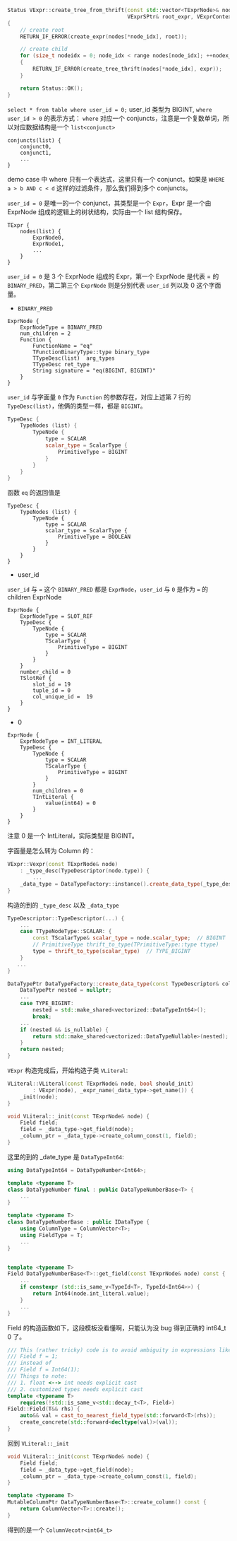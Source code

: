 ```cpp
Status VExpr::create_tree_from_thrift(const std::vector<TExprNode>& nodes, int* node_idx,
                                      VExprSPtr& root_expr, VExprContextSPtr& ctx)
{
    // create root
    RETURN_IF_ERROR(create_expr(nodes[*node_idx], root));

    // create child
    for (size_t nodeidx = 0; node_idx < range nodes[node_idx]; ++nodex_idx)
    {
        RETURN_IF_ERROR(create_tree_thrift(nodes[*node_idx], expr));
    }

    return Status::OK();
}
```
`select * from table where user_id = 0;` user_id 类型为 BIGINT, `where user_id > 0` 的表示方式：
`where` 对应一个 conjuncts，注意是一个复数单词，所以对应数据结构是一个 `list<conjunct>`
```thrift
conjuncts(list) {
    conjunct0,
    conjunct1,
    ...
}
```
demo case 中 where 只有一个表达式，这里只有一个 conjunct。如果是 `WHERE a > b AND c < d` 这样的过滤条件，那么我们得到多个 conjuncts。

`user_id = 0` 是唯一的一个 conjunct，其类型是一个 `Expr`，Expr 是一个由 ExprNode 组成的逻辑上的树状结构，实际由一个 list 结构保存。
```thrift
TExpr {
    nodes(list) {
        ExprNode0,
        ExprNode1,
        ...
    }
}
```
`user_id = 0` 是 3 个 ExprNode 组成的 Expr，第一个 ExprNode 是代表 = 的 `BINARY_PRED`，第二第三个 `ExprNode` 则是分别代表 `user_id` 列以及 0 这个字面量。

* `BINARY_PRED`

```thrift {.line-numbers}
ExprNode {
    ExprNodeType = BINARY_PRED
    num_children = 2
    Function {
        FunctionName = "eq"
        TFunctionBinaryType::type binary_type
        TTypeDesc(list)  arg_types
        TTypeDesc ret_type
        String signature = "eq(BIGINT, BIGINT)"
    }
}
```
`user_id` 与字面量 `0` 作为 `Function` 的参数存在，对应上述第 7 行的 `TypeDesc(list)`，他俩的类型一样，都是 `BIGINT`。
```cpp
TypeDesc {
    TypeNodes (list) {
        TypeNode {
            type = SCALAR
            scalar_type = ScalarType {
                PrimitiveType = BIGINT
            }
        }
    }
}
```
函数 `eq` 的返回值是
```
TypeDesc {
    TypeNodes (list) {
        TypeNode {
            type = SCALAR
            scalar_type = ScalarType {
                PrimitiveType = BOOLEAN
            }
        }
    }
}
```
* user_id

`user_id` 与 `=` 这个 `BINARY_PRED` 都是 `ExprNode`，`user_id` 与 `0` 是作为 `=` 的 children ExprNode
```thrift
ExprNode {
    ExprNodeType = SLOT_REF
    TypeDesc {
        TypeNode {
            type = SCALAR
            TScalarType {
                PrimitiveType = BIGINT
            }
        }
    }
    number_child = 0
    TSlotRef {
        slot_id = 19
        tuple_id = 0
        col_unique_id =  19
    }
}
```

* 0
```
ExprNode {
    ExprNodeType = INT_LITERAL
    TypeDesc {
        TypeNode {
            type = SCALAR
            TScalarType {
                PrimitiveType = BIGINT
            }
        }
        num_children = 0
        TIntLiteral {
            value(int64) = 0
        }
    }
}
```
注意 0 是一个 IntLiteral，实际类型是 BIGINT。

字面量是怎么转为 Column 的：
```cpp
VExpr::Vexpr(const TExprNode& node)
    : _type_desc(TypeDescriptor(node.type)) {
        ...
    _data_type = DataTypeFactory::instance().create_data_type(_type_desc, is_nullable);
}
```
构造的到的 `_type_desc` 以及 `_data_type`
```cpp
TypeDescriptor::TypeDescriptor(...) {
    ...
    case TTypeNodeType::SCALAR: {
        const TScalarType& scalar_type = node.scalar_type;  // BIGINT
        // PrimitiveType thrift_to_type(TPrimitiveType::type ttype)
        type = thrift_to_type(scalar_type)  // TYPE_BIGINT
    }
   ...
}

DataTypePtr DataTypeFactory::create_data_type(const TypeDescriptor& col_desc) {
    DataTypePtr nested = nullptr;
    ...
    case TYPE_BIGINT:
        nested = std::make_shared<vectorized::DataTypeInt64>();
        break;
    ...
    if (nested && is_nullable) {
        return std::make_shared<vectorized::DataTypeNullable>(nested);
    }
    return nested;
}
```
`VExpr` 构造完成后，开始构造子类 `VLiteral`:
```cpp
VLiteral::VLiteral(const TExprNode& node, bool should_init)
        : VExpr(node), _expr_name(_data_type->get_name()) {
    _init(node);
}

void VLiteral::_init(const TExprNode& node) {
    Field field;
    field = _data_type->get_field(node);
    _column_ptr = _data_type->create_column_const(1, field);
}
```
这里的到的 _date_type 是 `DataTypeInt64`:
```cpp
using DataTypeInt64 = DataTypeNumber<Int64>;

template <typename T>
class DataTypeNumber final : public DataTypeNumberBase<T> {
    ...
}

template <typename T>
class DataTypeNumberBase : public IDataType {
    using ColumnType = ColumnVector<T>;
    using FieldType = T;
    ...
}


template <typename T>
Field DataTypeNumberBase<T>::get_field(const TExprNode& node) const {
    ...
    if constexpr (std::is_same_v<TypeId<T>, TypeId<Int64>>) {
        return Int64(node.int_literal.value);
    }
    ...
}
```
Field 的构造函数如下，这段模板没看懂啊，只能认为没 bug 得到正确的 int64_t 0 了。
```cpp
/// This (rather tricky) code is to avoid ambiguity in expressions like
/// Field f = 1;
/// instead of
/// Field f = Int64(1);
/// Things to note:
/// 1. float <--> int needs explicit cast
/// 2. customized types needs explicit cast
template <typename T>
    requires(!std::is_same_v<std::decay_t<T>, Field>)
Field::Field(T&& rhs) {
    auto&& val = cast_to_nearest_field_type(std::forward<T>(rhs));
    create_concrete(std::forward<decltype(val)>(val));
}
```
回到 `VLiteral::_init`
```cpp
void VLiteral::_init(const TExprNode& node) {
    Field field;
    field = _data_type->get_field(node);
    _column_ptr = _data_type->create_column_const(1, field);
}

template <typename T>
MutableColumnPtr DataTypeNumberBase<T>::create_column() const {
    return ColumnVector<T>::create();
}
```
得到的是一个 `ColumnVecotr<int64_t>`

